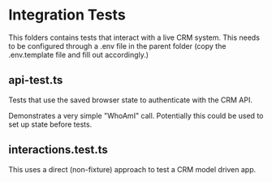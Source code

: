 # Integration Tests

This folders contains tests that interact with a live CRM system.
This needs to be configured through a .env file in the parent folder (copy the .env.template file and fill out accordingly.) 

## api-test.ts

Tests that use the saved browser state to authenticate with the CRM API.

Demonstrates a very simple "WhoAmI" call. Potentially this could be used to set up state before tests.

## interactions.test.ts

This uses a direct (non-fixture) approach to test a CRM model driven app.
